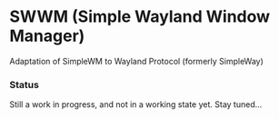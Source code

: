 # SWWM (Simple Wayland Window Manager)
Adaptation of SimpleWM to Wayland Protocol (formerly SimpleWay)

### Status
Still a work in progress, and not in a working state yet. Stay tuned...
